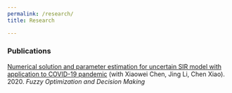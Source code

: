 ```yaml
---
permalink: /research/
title: Research

---
```


### Publications

[Numerical solution and parameter estimation for uncertain SIR model with application to COVID-19 pandemic]({{https://tteclinc.github.io/peilinyang}}//files/UncertaintySIR.pdf) (with Xiaowei Chen, Jing Li, Chen Xiao). 2020. *Fuzzy Optimization and Decision Making*
